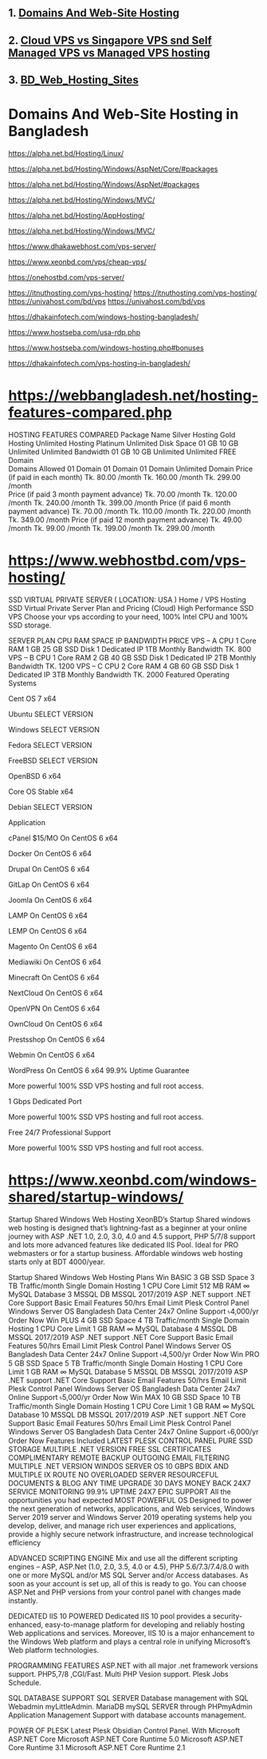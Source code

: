 ## 1. [Domains And Web-Site Hosting](https://github.com/shyed2001/Domains_And_Web_Site_Hosting/edit/main/README.md)

## 2. [Cloud VPS vs Singapore VPS snd Self Managed VPS vs Managed VPS hosting](https://github.com/shyed2001/Domains_And_Web_Site_Hosting/blob/main/VPS_Managed_Hostings.md)

## 3. [BD_Web_Hosting_Sites](https://github.com/shyed2001/Domains_And_Web_Site_Hosting/blob/main/BD_Web_Hosting_Sites.md)

# Domains And Web-Site Hosting in Bangladesh

https://alpha.net.bd/Hosting/Linux/

https://alpha.net.bd/Hosting/Windows/AspNet/Core/#packages

https://alpha.net.bd/Hosting/Windows/AspNet/#packages

https://alpha.net.bd/Hosting/Windows/MVC/

https://alpha.net.bd/Hosting/AppHosting/

https://alpha.net.bd/Hosting/Windows/MVC/

https://www.dhakawebhost.com/vps-server/

https://www.xeonbd.com/vps/cheap-vps/

https://onehostbd.com/vps-server/

https://itnuthosting.com/vps-hosting/
https://itnuthosting.com/vps-hosting/
https://univahost.com/bd/vps
https://univahost.com/bd/vps


https://dhakainfotech.com/windows-hosting-bangladesh/

https://www.hostseba.com/usa-rdp.php

https://www.hostseba.com/windows-hosting.php#bonuses








https://dhakainfotech.com/vps-hosting-in-bangladesh/




# https://webbangladesh.net/hosting-features-compared.php

HOSTING FEATURES COMPARED
Package Name	Silver Hosting	Gold Hosting	Unlimited Hosting	Platinum Unlimited
Disk Space	01 GB	10 GB	Unlimited	Unlimited
Bandwidth	01 GB	10 GB	Unlimited	Unlimited
FREE Domain				
Domains Allowed	01 Domain	01 Domain	01 Domain	Unlimited Domain
Price (if paid in each month)	Tk. 80.00 /month	Tk. 160.00 /month	Tk. 299.00 /month	
Price (if paid 3 month payment advance)	Tk. 70.00 /month	Tk. 120.00 /month	Tk. 240.00 /month	Tk. 399.00 /month
Price (if paid 6 month payment advance)	Tk. 70.00 /month	Tk. 110.00 /month	Tk. 220.00 /month	Tk. 349.00 /month
Price (if paid 12 month payment advance)	Tk. 49.00 /month	Tk. 99.00 /month	Tk. 199.00 /month	Tk. 299.00 /month



# https://www.webhostbd.com/vps-hosting/ 

SSD VIRTUAL PRIVATE SERVER ( LOCATION: USA )
Home / VPS Hosting
SSD Virtual Private Server Plan and Pricing (Cloud)
High Performance SSD VPS
Choose your vps according to your need, 100% Intel CPU and 100% SSD storage.

SERVER PLAN	CPU	RAM	SPACE	IP	BANDWIDTH	PRICE
VPS – A
CPU 1 Core	RAM 1 GB	25 GB SSD Disk	1 Dedicated IP	1TB Monthly Bandwidth	TK. 800   
VPS – B
CPU 1 Core	RAM 2 GB	40 GB SSD Disk	1 Dedicated IP	2TB Monthly Bandwidth	TK. 1200 
VPS – C
CPU 2 Core	RAM 4 GB	60 GB SSD Disk	1 Dedicated IP	3TB Monthly Bandwidth	TK. 2000 
Featured Operating Systems

Cent OS
7 x64

Ubuntu
SELECT VERSION

Windows
SELECT VERSION

Fedora
SELECT VERSION

FreeBSD
SELECT VERSION

OpenBSD
6 x64

Core OS
Stable x64

Debian
SELECT VERSION

Application

cPanel $15/MO
On CentOS 6 x64

Docker
On CentOS 6 x64

Drupal
On CentOS 6 x64

GitLap
On CentOS 6 x64

Joomla
On CentOS 6 x64

LAMP
On CentOS 6 x64

LEMP
On CentOS 6 x64

Magento
On CentOS 6 x64

Mediawiki
On CentOS 6 x64

Minecraft
On CentOS 6 x64

NextCloud
On CentOS 6 x64

OpenVPN
On CentOS 6 x64

OwnCloud
On CentOS 6 x64

Prestsshop
On CentOS 6 x64

Webmin
On CentOS 6 x64

WordPress
On CentOS 6 x64
99.9% Uptime Guarantee


More powerful 100% SSD VPS hosting and full root access.

1 Gbps Dedicated Port


More powerful 100% SSD VPS hosting and full root access.

Free 24/7 Professional Support


More powerful 100% SSD VPS hosting and full root access.


# https://www.xeonbd.com/windows-shared/startup-windows/

Startup Shared Windows Web Hosting
XeonBD’s Startup Shared windows web hosting is designed that’s lightning-fast as a beginner at your online journey with ASP .NET 1.0, 2.0, 3.0, 4.0 and 4.5 support, PHP 5/7/8 support and lots more advanced features like dedicated IIS Pool. Ideal for PRO webmasters or for a startup business. Affordable windows web hosting starts only at BDT 4000/year.

Startup Shared Windows  Web Hosting Plans
Win BASIC
3 GB SSD Space
3 TB Traffic/month
Single Domain Hosting
1 CPU Core Limit
512 MB RAM
∞ MySQL Database
3 MSSQL DB
MSSQL 2017/2019
ASP .NET support
.NET Core Support
Basic Email Features
50/hrs Email Limit
Plesk Control Panel
Windows Server OS
Bangladesh Data Center
24x7 Online Support
৳4,000/yr
Order Now
Win PLUS
4 GB SSD Space
4 TB Traffic/month
Single Domain Hosting
1 CPU Core Limit
1 GB RAM
∞ MySQL Database
4 MSSQL DB
MSSQL 2017/2019
ASP .NET support
.NET Core Support
Basic Email Features
50/hrs Email Limit
Plesk Control Panel
Windows Server OS
Bangladesh Data Center
24x7 Online Support
৳4,500/yr
Order Now
Win PRO
5 GB SSD Space
5 TB Traffic/month
Single Domain Hosting
1 CPU Core Limit
1 GB RAM
∞ MySQL Database
5 MSSQL DB
MSSQL 2017/2019
ASP .NET support
.NET Core Support
Basic Email Features
50/hrs Email Limit
Plesk Control Panel
Windows Server OS
Bangladesh Data Center
24x7 Online Support
৳5,000/yr
Order Now
Win MAX
10 GB SSD Space
10 TB Traffic/month
Single Domain Hosting
1 CPU Core Limit
1 GB RAM
∞ MySQL Database
10 MSSQL DB
MSSQL 2017/2019
ASP .NET support
.NET Core Support
Basic Email Features
50/hrs Email Limit
Plesk Control Panel
Windows Server OS
Bangladesh Data Center
24x7 Online Support
৳6,000/yr
Order Now
Features Included
LATEST PLESK CONTROL PANEL
PURE SSD STORAGE
MULTIPLE .NET VERSION
FREE SSL CERTIFICATES
COMPLIMENTARY REMOTE BACKUP
OUTGOING EMAIL FILTERING
MULTIPLE .NET VERSION
WINDOS SERVER OS
10 GBPS BDIX AND MULTIPLE IX ROUTE
NO OVERLOADED SERVER
RESOURCEFUL DOCUMENTS & BLOG
ANY TIME UPGRADE
30 DAYS MONEY BACK
24X7 SERVICE MONITORING
99.9% UPTIME
24X7 EPIC SUPPORT
All the opportunities you had expected
MOST POWERFUL OS
Designed to power the next generation of networks, applications, and Web services, Windows Server 2019 server and Windows Server 2019 operating systems help you develop, deliver, and manage rich user experiences and applications, provide a highly secure network infrastructure, and increase technological efficiency

ADVANCED SCRIPTING ENGINE
Mix and use all the different scripting engines – ASP, ASP.Net (1.0, 2.0, 3.5, 4.0 or 4.5), PHP 5.6/7.3/7.4/8.0 with one or more MySQL and/or MS SQL Server and/or Access databases. As soon as your account is set up, all of this is ready to go. You can choose ASP.Net and PHP versions from your control panel with changes made instantly.

DEDICATED IIS 10 POWERED
Dedicated IIS 10 pool provides a security-enhanced, easy-to-manage platform for developing and reliably hosting Web applications and services. Moreover, IIS 10 is a major enhancement to the Windows Web platform and plays a central role in unifying Microsoft’s Web platform technologies.

PROGRAMMING FEATURES
ASP.NET with all major .net framework versions support. PHP5,7/8 ,CGI/Fast. Multi PHP Vesion support. Plesk Jobs Schedule.

SQL DATABASE SUPPORT
SQL SERVER Database management with SQL Webadmin myLittleAdmin. MariaDB mySQL SERVER through PHPmyAdmin Application Management Support with database accounts management.

POWER OF PLESK
Latest Plesk Obsidian Control Panel. With Microsoft ASP.NET Core Microsoft ASP.NET Core Runtime 5.0 Microsoft ASP.NET Core Runtime 3.1 Microsoft ASP.NET Core Runtime 2.1



